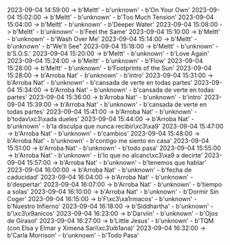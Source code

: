 2023-09-04 14:59:00 -> b'Meltt' - b'unknown' - b'On Your Own'
2023-09-04 15:02:00 -> b'Meltt' - b'unknown' - b'Too Much Tension'
2023-09-04 15:04:00 -> b'Meltt' - b'unknown' - b'Deeper Water'
2023-09-04 15:08:00 -> b'Meltt' - b'unknown' - b'Feel the Same'
2023-09-04 15:10:00 -> b'Meltt' - b'unknown' - b'Wash Over Me'
2023-09-04 15:14:00 -> b'Meltt' - b'unknown' - b"We'll See"
2023-09-04 15:18:00 -> b'Meltt' - b'unknown' - b'S.O.S.'
2023-09-04 15:20:00 -> b'Meltt' - b'unknown' - b'Love Again'
2023-09-04 15:24:00 -> b'Meltt' - b'unknown' - b'Flow'
2023-09-04 15:28:00 -> b'Meltt' - b'unknown' - b'Footprints of the Sun'
2023-09-04 15:28:00 -> b'Arroba Nat' - b'unknown' - b'intro'
2023-09-04 15:31:00 -> b'Arroba Nat' - b'unknown' - b'cansada de verte en todas partes'
2023-09-04 15:34:00 -> b'Arroba Nat' - b'unknown' - b'cansada de verte en todas partes'
2023-09-04 15:36:00 -> b'Arroba Nat' - b'unknown' - b'intro'
2023-09-04 15:39:00 -> b'Arroba Nat' - b'unknown' - b'cansada de verte en todas partes'
2023-09-04 15:41:00 -> b'Arroba Nat' - b'unknown' - b'todav\xc3\xada dueles'
2023-09-04 15:44:00 -> b'Arroba Nat' - b'unknown' - b'la disculpa que nunca recibir\xc3\xa9'
2023-09-04 15:47:00 -> b'Arroba Nat' - b'unknown' - b'cambios'
2023-09-04 15:48:00 -> b'Arroba Nat' - b'unknown' - b'contigo me siento en casa'
2023-09-04 15:51:00 -> b'Arroba Nat' - b'unknown' - b'todo pasa'
2023-09-04 15:55:00 -> b'Arroba Nat' - b'unknown' - b'lo que no alcanc\xc3\xa9 a decirte'
2023-09-04 15:57:00 -> b'Arroba Nat' - b'unknown' - b'tenemos que hablar'
2023-09-04 16:00:00 -> b'Arroba Nat' - b'unknown' - b'fecha de caducidad'
2023-09-04 16:04:00 -> b'Arroba Nat' - b'unknown' - b'despertar'
2023-09-04 16:07:00 -> b'Arroba Nat' - b'unknown' - b'tiempo a solas'
2023-09-04 16:10:00 -> b'Arroba Nat' - b'unknown' - b'Dormir Sin Coger'
2023-09-04 16:15:00 -> b'F\xc3\xa1rmacos' - b'unknown' - b'Nuestro Infierno'
2023-09-04 16:18:00 -> b'Siddhartha' - b'unknown' - b'\xc3\x9anicos'
2023-09-04 16:23:00 -> b'Darviin' - b'unknown' - b'Ojos de Girasol'
2023-09-04 16:27:00 -> b'Little Jesus' - b'unknown' - b'TQM (con Elsa y Elmar y Ximena Sari\xc3\xb1ana)'
2023-09-04 16:32:00 -> b'Carla Morrison' - b'unknown' - b'Todo Pasa'
